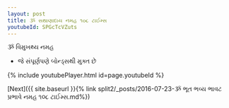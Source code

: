 ```yaml
---
layout: post
title: ૐ સથાણાદાય નમહ ૧૦૮ ટાઈમ્સ
youtubeId: SPGcTcVZuts
---
```

 
 
 ૐ વિમુખથ્ય નમહ  
 
 -  જે સંપૂર્ણપણે બોન્ડ્સથી મુક્ત છે 
 
  
 
  
 
 
 
 
 
 


{% include youtubePlayer.html id=page.youtubeId %}
 
[Next]({{ site.baseurl }}{% link  split2/_posts/2016-07-23-ૐ ભૂત ભવ્ય ભાવટ પ્રભાવે નમહ ૧૦૮ ટાઈમ્સ.md%})
 
